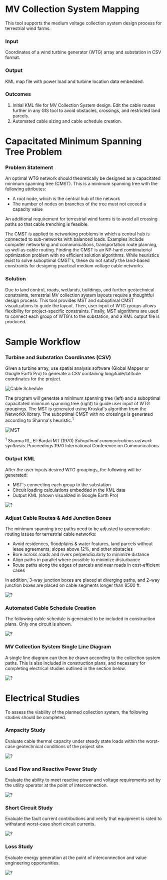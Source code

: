 # MV Collection System Mapping

This tool supports the medium voltage collection system design process for terrestrial wind farms. 

### Input
Coordinates of a wind turbine generator (WTG) array and substation in CSV format.

### Output
KML map file with power load and turbine location data embedded.

### Outcomes
1. Initial KML file for MV Collection System design. Edit the cable routes further in any GIS tool to avoid obstacles, crossings, and restricted land parcels.
2. Automated cable sizing and cable schedule creation.


# Capacitated Minimum Spanning Tree Problem

### Problem Statement
An optimal WTG network should theoretically be designed as a capacitated minimum spanning tree (CMST). This is a minimum spanning tree with the following attributes:
- A root node, which is the central hub of the network
- The number of nodes on branches of the tree must not exceed a capacity value

An additional requirement for terrestrial wind farms is to avoid all crossing paths so that cable trenching is feasible.

The CMST is applied to networking problems in which a central hub is connected to sub-networks with balanced loads. Examples include computer networking and communications, transportation route planning, as well as cable routing. Finding the CMST is an NP-hard combinatorial optimization problem with no efficient solution algorithms. While heuristics exist to solve suboptimal CMST's, these do not satisfy the land-based constraints for designing practical medium voltage cable networks.

### Solution
Due to land control, roads, wetlands, buildings, and further geotechnical constraints, terrestrial MV collection system layouts require a thoughtful design process. This tool provides MST and suboptimal CMST visualizations to guide the layout. Then, user input of WTG groups allows flexibility for project-specific constraints. Finally, MST algorithms are used to connect each group of WTG's to the substation, and a KML output file is produced.

# Sample Workflow

### Turbine and Substation Coordinates (CSV)
Given a turbine array, use spatial analysis software (Global Mapper or Google Earth Pro) to generate a CSV containing longitude/latitude coordinates for the project.

![Cable Schedule](Images/col_10.png)

The program will generate a minimum spanning tree (left) and a suboptimal capacitated minimum spanning tree (right) to guide user input of WTG groupings. The MST is generated using Kruskal's algorithm from the NetworkX library. The suboptimal CMST with no crossings is generated according to Sharma's heuristic.<sup>1</sup>

![MST](Images/col_06.png)

<sup>1</sup> Sharma RL, El-Bardai MT (1970) _Suboptimal communications network synthesis_. Proceedings 1970 International Conference on Communications.

### Output KML

After the user inputs desired WTG groupings, the following will be generated:

- MST's connecting each group to the substation
- Circuit loading calculations embedded in the KML data
- Output KML (shown visualized in Google Earth Pro)

![?](Images/col_07.png)



### Adjust Cable Routes & Add Junction Boxes
The minimum spanning tree paths need to be adjusted to accomodate routing issues for terrestrial cable networks:
- Avoid residences, floodplains & water features, land parcels without lease agreements, slopes above 12%, and other obstacles
- Bore across roads and rivers perpendicularly to minimize distance
- Align paths in parallel where possible to minimize disturbance
- Route paths along the edges of parcels and near roads in cost-efficient cases

In addition, 3-way junction boxes are placed at diverging paths, and 2-way junction boxes are placed on cable segments longer than 8500 ft. 

![?](Images/col_08.png)

### Automated Cable Schedule Creation
The following cable schedule is generated to be included in construction plans. Only one circuit is shown.

![?](Images/col_04.png)

### MV Collection System Single Line Diagram
A single line diagram can then be drawn according to the collection system paths. This is also included in construction plans, and necessary for completing electrical studies outlined in the section below.

![?](Images/col_05.png)

# Electrical Studies

To assess the viability of the planned collection system, the following studies should be completed.

### Ampacity Study

Evaluate cable thermal capacity under steady state loads within the worst-case geotechnical conditions of the project site. 

![?](Images/amp_study.png)

### Load Flow and Reactive Power Study

Evaluate the ability to meet reactive power and voltage requirements set by the utility operator at the point of interconnection. 

![?](Images/reactive_study.png)

### Short Circuit Study

Evaluate the fault current contributions and verify that equipment is rated to withstand worst-case short circuit currents. 

![?](Images/sc_study.png)

### Loss Study

Evaluate energy generation at the point of interconnection and value engineering opportunities.

![?](Images/loss_study.png)


